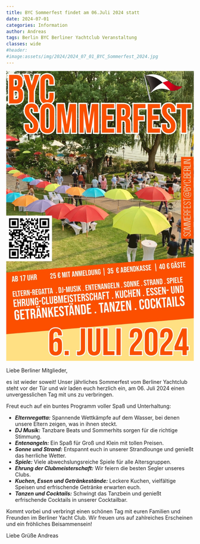 ```yaml
---
title: BYC Sommerfest findet am 06.Juli 2024 statt
date: 2024-07-01
categories: Information
author: Andreas
tags: Berlin BYC Berliner Yachtclub Veranstaltung
classes: wide
#header:
#image:assets/img/2024/2024_07_01_BYC_Sommerfest_2024.jpg
---
```

![Desktop View](/assets/img/2024/2024_07_01_BYC_Sommerfest_2024.jpg)

Liebe Berliner Mitglieder,

es ist wieder soweit! Unser jährliches Sommerfest vom Berliner Yachtclub steht vor der Tür und wir laden euch herzlich ein, am 06. Juli 2024 einen unvergesslichen Tag mit uns zu verbringen.

Freut euch auf ein buntes Programm voller Spaß und Unterhaltung:

- ***Elternregatta:*** Spannende Wettkämpfe auf dem Wasser, bei denen unsere Eltern zeigen, was in ihnen steckt.
- ***DJ Musik:*** Tanzbare Beats und Sommerhits sorgen für die richtige Stimmung.
- ***Entenangeln:*** Ein Spaß für Groß und Klein mit tollen Preisen.
- ***Sonne und Strand:*** Entspannt euch in unserer Strandlounge und genießt das herrliche Wetter.
- ***Spiele:*** Viele abwechslungsreiche Spiele für alle Altersgruppen.
- ***Ehrung der Clubmeisterschaft:*** Wir feiern die besten Segler unseres Clubs.
- ***Kuchen, Essen und Getränkestände:*** Leckere Kuchen, vielfältige Speisen und erfrischende Getränke erwarten euch.
- ***Tanzen und Cocktails:*** Schwingt das Tanzbein und genießt erfrischende Cocktails in unserer Cocktailbar.

Kommt vorbei und verbringt einen schönen Tag mit euren Familien und Freunden im Berliner Yacht Club. Wir freuen uns auf zahlreiches Erscheinen und ein fröhliches Beisammensein!

Liebe Grüße Andreas

